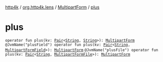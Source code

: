 [http4k](../../index.md) / [org.http4k.lens](../index.md) / [MultipartForm](index.md) / [plus](./plus.md)

# plus

`operator fun plus(kv: `[`Pair`](https://kotlinlang.org/api/latest/jvm/stdlib/kotlin/-pair/index.html)`<`[`String`](https://kotlinlang.org/api/latest/jvm/stdlib/kotlin/-string/index.html)`, `[`String`](https://kotlinlang.org/api/latest/jvm/stdlib/kotlin/-string/index.html)`>): `[`MultipartForm`](index.md)
`@JvmName("plusField") operator fun plus(kv: `[`Pair`](https://kotlinlang.org/api/latest/jvm/stdlib/kotlin/-pair/index.html)`<`[`String`](https://kotlinlang.org/api/latest/jvm/stdlib/kotlin/-string/index.html)`, `[`MultipartFormField`](../-multipart-form-field/index.md)`>): `[`MultipartForm`](index.md)
`@JvmName("plusFile") operator fun plus(kv: `[`Pair`](https://kotlinlang.org/api/latest/jvm/stdlib/kotlin/-pair/index.html)`<`[`String`](https://kotlinlang.org/api/latest/jvm/stdlib/kotlin/-string/index.html)`, `[`MultipartFormFile`](../-multipart-form-file/index.md)`>): `[`MultipartForm`](index.md)